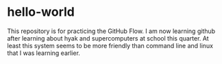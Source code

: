 # hello-world
This repository is for practicing the GitHub Flow.
I am now learning github after learning about hyak and supercomputers at school this quarter. At least this system seems to be more friendly than command line and linux that I was learning earlier. 
